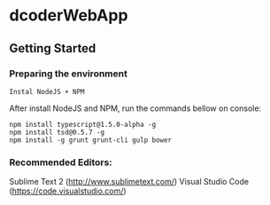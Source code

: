 # dcoderWebApp

## Getting Started

### Preparing the environment

```
Instal NodeJS + NPM
```
After install NodeJS and NPM, run the commands bellow on console:
```
npm install typescript@1.5.0-alpha -g
npm install tsd@0.5.7 -g
npm install -g grunt grunt-cli gulp bower
```

### Recommended Editors:
Sublime Text 2 (http://www.sublimetext.com/)
Visual Studio Code (https://code.visualstudio.com/)
